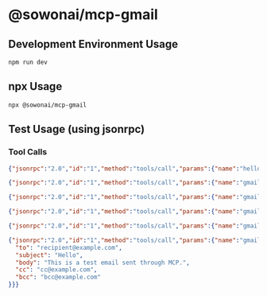 # @sowonai/mcp-gmail

## Development Environment Usage
```shell
npm run dev
```

## npx Usage
```shell
npx @sowonai/mcp-gmail
```

## Test Usage (using jsonrpc)

### Tool Calls
```json
{"jsonrpc":"2.0","id":"1","method":"tools/call","params":{"name":"hello","arguments":{}}}
```

```json
{"jsonrpc":"2.0","id":"1","method":"tools/call","params":{"name":"gmail_checkAuthStatus","arguments":{}}}
```

```json
{"jsonrpc":"2.0","id":"1","method":"tools/call","params":{"name":"gmail_listMessages","arguments":{"maxResults": 5}}}
```

```json
{"jsonrpc":"2.0","id":"1","method":"tools/call","params":{"name":"gmail_searchMessages","arguments":{"query": "is:unread", "maxResults": 5}}}
```

```json
{"jsonrpc":"2.0","id":"1","method":"tools/call","params":{"name":"gmail_readMessage","arguments":{"messageId": "MESSAGE_ID_HERE"}}}
```

```json
{"jsonrpc":"2.0","id":"1","method":"tools/call","params":{"name":"gmail_sendMessage","arguments":{
  "to": "recipient@example.com",
  "subject": "Hello",
  "body": "This is a test email sent through MCP.",
  "cc": "cc@example.com",
  "bcc": "bcc@example.com"
}}}
```
